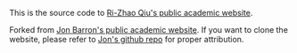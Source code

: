 This is the source code to [Ri-Zhao Qiu's public academic website](https://rogerqi.github.io).

Forked from [Jon Barron's public academic website](https://jonbarron.info/). If you want to clone the website, please refer to [Jon's github repo](https://github.com/jonbarron/website) for proper attribution.
